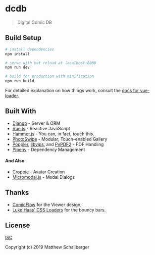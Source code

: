 # dcdb

> Digital Comic DB

## Build Setup

``` bash
# install dependencies
npm install

# serve with hot reload at localhost:8080
npm run dev

# build for production with minification
npm run build
```

For detailed explanation on how things work, consult the [docs for vue-loader](http://vuejs.github.io/vue-loader).

## Built With

* [Django](https://www.djangoproject.com/) - Server & ORM
* [Vue.js](https://vuejs.org/) - Reactive JavaScript
* [Hammer.js](http://hammerjs.github.io/) - You can, in fact, touch this.
* [PhotoSwipe](http://photoswipe.com/) - Modular, Touch-enabled Gallery
* [Poppler](https://poppler.freedesktop.org/),
  [libvips](https://jcupitt.github.io/libvips/),
  and [PyPDF2](https://github.com/mstamy2/PyPDF2) - PDF Handling
* [Pipenv](https://github.com/pypa/pipenv) - Dependency Management

#### And Also

* [Croppie](https://foliotek.github.io/Croppie/) - Avatar Creation
* [Micromodal.js](https://micromodal.now.sh/) - Modal Dialogs


## Thanks

* [ComicFlow](https://github.com/swisspol/ComicFlow) for the Viewer design;
* [Luke Haas' CSS Loaders](https://projects.lukehaas.me/css-loaders/) for the bouncy bars.

## License

[ISC](LICENSE)

Copyright (c) 2019 Matthew Schallberger

